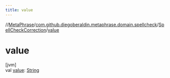 ```yaml
---
title: value
---
```

//[MetaPhrase](../../../index.html)/[com.github.diegoberaldin.metaphrase.domain.spellcheck](../index.html)/[SpellCheckCorrection](index.html)/[value](value.html)



# value



[jvm]\
val [value](value.html): [String](https://kotlinlang.org/api/latest/jvm/stdlib/kotlin/-string/index.html)




